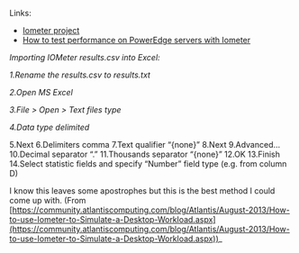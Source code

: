 Links:
- [Iometer project](http://www.iometer.org/)
- [How to test performance on PowerEdge servers with Iometer](https://www.dell.com/support/kbdoc/en-us/000114193/how-to-test-performance-on-poweredge-servers-with-iometer)

_Importing IOMeter results.csv into Excel:_

_1.Rename the results.csv to results.txt_

_2.Open MS Excel_

_3.File > Open > Text files type_

_4.Data type delimited_

5.Next
6.Delimiters comma
7.Text qualifier “{none}”
8.Next
9.Advanced…
10.Decimal separator “.”
11.Thousands separator “{none}”
12.OK
13.Finish
14.Select statistic fields and specify “Number” field type (e.g. from column D)

I know this leaves some apostrophes but this is the best method I could come up with.
(From [https://community.atlantiscomputing.com/blog/Atlantis/August-2013/How-to-use-Iometer-to-Simulate-a-Desktop-Workload.aspx](https://community.atlantiscomputing.com/blog/Atlantis/August-2013/How-to-use-Iometer-to-Simulate-a-Desktop-Workload.aspx))_
